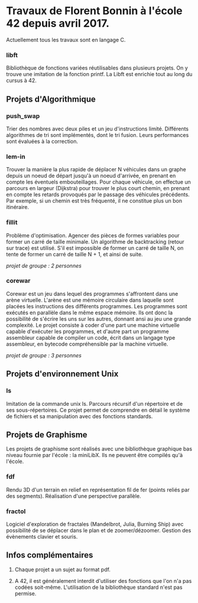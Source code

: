 <h1>Travaux de Florent Bonnin à l'école 42 depuis avril 2017.</h1>

Actuellement tous les travaux sont en langage C.

<h3>libft</h3>
Bibliothèque de fonctions variées réutilisables dans plusieurs projets. On y trouve une imitation de la fonction printf. La Libft est enrichie tout au long du cursus à 42.


<h2>Projets d'Algorithmique</h2>

<h3>push_swap</h3>
Trier des nombres avec deux piles et un jeu d'instructions limité. Différents algorithmes de tri sont implémentés, dont le tri fusion. Leurs performances sont évaluées à la correction.

<h3>lem-in</h3>
Trouver la manière la plus rapide de déplacer N véhicules dans un graphe depuis un noeud de départ jusqu'à un noeud d'arrivée, en prenant en compte les éventuels embouteillages. Pour chaque véhicule, on effectue un parcours en largeur (Dijkstra) pour trouver le plus court chemin, en prenant en compte les retards provoqués par le passage des véhicules précédents. Par exemple, si un chemin est très fréquenté, il ne constitue plus un bon itinéraire.

<h3>fillit</h3>
<p>Problème d'optimisation. Agencer des pièces de formes variables pour former un carré de taille minimale. Un algorithme de backtracking (retour sur trace) est utilisé. S'il est impossible de former un carré de taille N, on tente de former un carré de taille N + 1, et ainsi de suite.
</p>
<p><em>projet de groupe : 2 personnes</em></p>

<h3>corewar</h3>
<p>Corewar est un jeu dans lequel des programmes s'affrontent dans une arène virtuelle. L'arène est une mémoire circulaire dans laquelle sont placées les instructions des différents programmes. Les programmes sont exécutés en parallèle dans le même espace mémoire. Ils ont donc la possibilité de s'écrire les uns sur les autres, donnant ansi au jeu une grande  complexité. Le projet consiste à coder d'une part une machine virtuelle capable d'exécuter les programmes, et d'autre part un programme assembleur capable de compiler un code, écrit dans un langage type assembleur, en bytecode compréhensible par la machine virtuelle.
</p>
<p><em>projet de groupe : 3 personnes</em></p>


<h2>Projets d'environnement Unix</h2>

<h3>ls</h3>
Imitation de la commande unix ls. Parcours récursif d'un répertoire et de ses sous-répertoires. Ce projet permet de comprendre en détail le système de fichiers et sa manipulation avec des fonctions standards.


<h2>Projets de Graphisme</h2>

Les projets de graphisme sont réalisés avec une bibliothèque graphique bas niveau fournie par l'école : la miniLibX. Ils ne peuvent être compilés qu'à l'école.

<h3>fdf</h3>
Rendu 3D d'un terrain en relief en représentation fil de fer (points reliés par des segments). Réalisation d'une perspective parallèle.

<h3>fractol</h3>
Logiciel d'exploration de fractales (Mandelbrot, Julia, Burning Ship) avec possibilité de se déplacer dans le plan et de zoomer/dézoomer. Gestion des évènements clavier et souris.


<h2>Infos complémentaires</h2>

1. Chaque projet a un sujet au format pdf.

2. A 42, il est généralement interdit d'utiliser des fonctions que l'on n'a pas codées soit-même. L'utilisation de la bibliothèque standard n'est pas permise.
